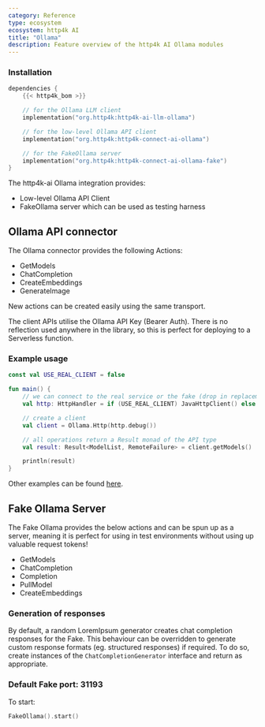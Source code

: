```yaml
---
category: Reference
type: ecosystem
ecosystem: http4k AI
title: "Ollama"
description: Feature overview of the http4k AI Ollama modules
---
```


### Installation

```kotlin
dependencies {
    {{< http4k_bom >}}

    // for the Ollama LLM client
    implementation("org.http4k:http4k-ai-llm-ollama")

    // for the low-level Ollama API client
    implementation("org.http4k:http4k-connect-ai-ollama")

    // for the FakeOllama server
    implementation("org.http4k:http4k-connect-ai-ollama-fake")
}
```

The http4k-ai Ollama integration provides:
- Low-level Ollama API Client
- FakeOllama server which can be used as testing harness 

## Ollama API connector

The Ollama connector provides the following Actions:

* GetModels
* ChatCompletion
* CreateEmbeddings
* GenerateImage

New actions can be created easily using the same transport.

The client APIs utilise the Ollama API Key (Bearer Auth). There is no reflection used anywhere in the library, so
this is perfect for deploying to a Serverless function.

### Example usage

```kotlin
const val USE_REAL_CLIENT = false

fun main() {
    // we can connect to the real service or the fake (drop in replacement)
    val http: HttpHandler = if (USE_REAL_CLIENT) JavaHttpClient() else FakeOllama()

    // create a client
    val client = Ollama.Http(http.debug())

    // all operations return a Result monad of the API type
    val result: Result<ModelList, RemoteFailure> = client.getModels()

    println(result)
}
```

Other examples can be found [here](https://github.com/http4k/http4k-connect/tree/master/ai/openai/fake/src/examples/kotlin).

## Fake Ollama Server

The Fake Ollama provides the below actions and can be spun up as a server, meaning it is perfect for using in test
environments without using up valuable request tokens!

* GetModels
* ChatCompletion
* Completion
* PullModel
* CreateEmbeddings

### Generation of responses

By default, a random LoremIpsum generator creates chat completion responses for the Fake. This behaviour can be
overridden to generate custom response formats (eg. structured responses) if required. To do so, create instances of
the `ChatCompletionGenerator` interface and return as appropriate.

### Default Fake port: 31193

To start:

```kotlin
FakeOllama().start()
```
